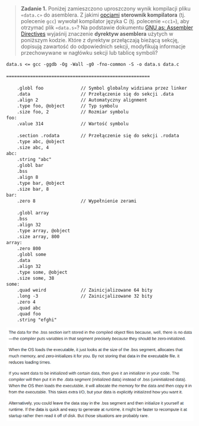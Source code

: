 > **Zadanie 1.** Poniżej zamieszczono uproszczony wynik kompilacji pliku `«data.c»` do asemblera. Z jakimi [opcjami](https://gcc.gnu.org/onlinedocs/gcc/Option-Summary.html) **sterownik kompilatora** (tj. polecenie `gcc`) wywołał kompilator języka C (tj. polecenie `«cc1»`), aby otrzymać plik `«data.s»`? Na podstawie dokumentu [GNU as: Assembler Directives](https://sourceware.org/binutils/docs/as/Pseudo-Ops.html) wyjaśnij znaczenie **dyrektyw asemblera** użytych w poniższym kodzie. Które z dyrektyw przełączają bieżącą sekcję, dopisują zawartość do odpowiednich sekcji, modyfikują informacje przechowywane w nagłówku sekcji lub tablicę symboli?

```assembly
data.s <= gcc -ggdb -Og -Wall -g0 -fno-common -S -o data.s data.c

======================================================

	.globl foo				// Symbol globalny widziana przez linker
	.data					// Przełączenie się do sekcji .data
	.align 2				// Automatyczny alignment
	.type foo, @object		// Typ symbolu
	.size foo, 2			// Rozmiar symbolu
foo:
	.value 314				// Wartość symbolu

	.section .rodata		// Przełączenie się do sekcji .rodata
	.type abc, @object
	.size abc, 4
abc:
	.string "abc"
	.globl bar
	.bss
	.align 8
	.type bar, @object
	.size bar, 8
bar:
	.zero 8					// Wypełnienie zerami

	.globl array
	.bss
	.align 32
	.type array, @object
	.size array, 800
array:
	.zero 800
	.globl some
	.data
	.align 32
	.type some, @object
	.size some, 38
some:
	.quad weird				// Zainicjalizowane 64 bity
	.long -3				// Zainicjalizowane 32 bity
	.zero 4
	.quad abc
	.quad foo
	.string "efghi"
```

![Random Trivia](zadanie1.png)